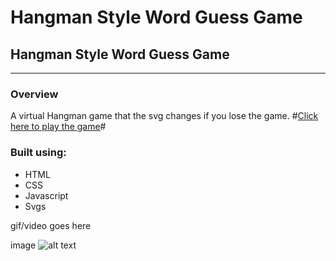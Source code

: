 # Hangman Style Word Guess Game

## Hangman Style Word Guess Game ##
---

### Overview ###
A virtual Hangman game that the svg changes if you lose the game.
	#[Click here to play the game](https://clawrence005.github.io/Word-Guess-Game/)#
### Built using: ###

- HTML
- CSS
- Javascript
- Svgs



gif/video goes here

image ![alt text](image.jpg)
